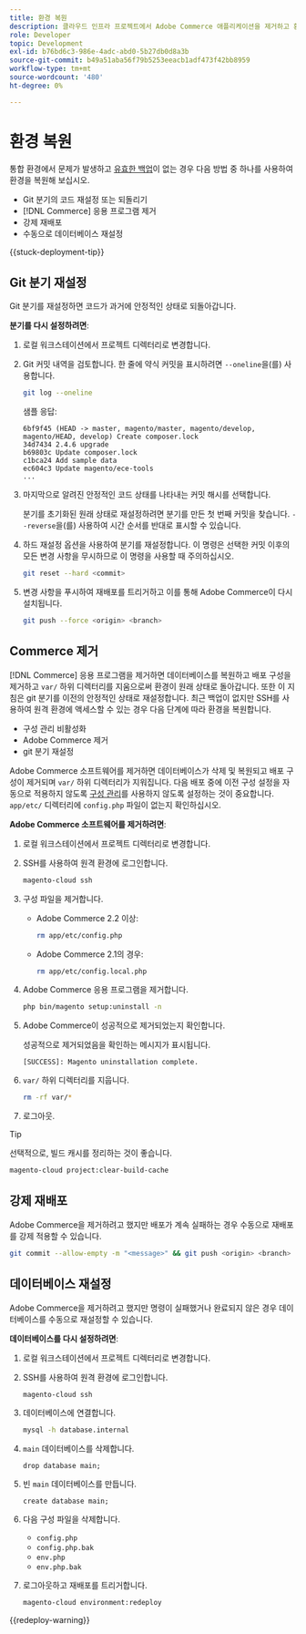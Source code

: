 ```yaml
---
title: 환경 복원
description: 클라우드 인프라 프로젝트에서 Adobe Commerce 애플리케이션을 제거하고 환경을 안정적인 상태로 복원하는 방법에 대해 알아봅니다.
role: Developer
topic: Development
exl-id: b76bd6c3-986e-4adc-abd0-5b27db0d8a3b
source-git-commit: b49a51aba56f79b5253eeacb1adf473f42bb8959
workflow-type: tm+mt
source-wordcount: '480'
ht-degree: 0%

---
```


# 환경 복원

통합 환경에서 문제가 발생하고 [유효한 백업](../storage/snapshots.md)이 없는 경우 다음 방법 중 하나를 사용하여 환경을 복원해 보십시오.

- Git 분기의 코드 재설정 또는 되돌리기
- [!DNL Commerce] 응용 프로그램 제거
- 강제 재배포
- 수동으로 데이터베이스 재설정

{{stuck-deployment-tip}}

## Git 분기 재설정

Git 분기를 재설정하면 코드가 과거에 안정적인 상태로 되돌아갑니다.

**분기를 다시 설정하려면**:

1. 로컬 워크스테이션에서 프로젝트 디렉터리로 변경합니다.

1. Git 커밋 내역을 검토합니다. 한 줄에 약식 커밋을 표시하려면 `--oneline`을(를) 사용합니다.

   ```bash
   git log --oneline
   ```

   샘플 응답:

   ```
   6bf9f45 (HEAD -> master, magento/master, magento/develop, magento/HEAD, develop) Create composer.lock
   34d7434 2.4.6 upgrade
   b69803c Update composer.lock
   c1bca24 Add sample data
   ec604c3 Update magento/ece-tools
   ...
   ```

1. 마지막으로 알려진 안정적인 코드 상태를 나타내는 커밋 해시를 선택합니다.

   분기를 초기화된 원래 상태로 재설정하려면 분기를 만든 첫 번째 커밋을 찾습니다. `--reverse`을(를) 사용하여 시간 순서를 반대로 표시할 수 있습니다.

1. 하드 재설정 옵션을 사용하여 분기를 재설정합니다. 이 명령은 선택한 커밋 이후의 모든 변경 사항을 무시하므로 이 명령을 사용할 때 주의하십시오.

   ```bash
   git reset --hard <commit>
   ```

1. 변경 사항을 푸시하여 재배포를 트리거하고 이를 통해 Adobe Commerce이 다시 설치됩니다.

   ```bash
   git push --force <origin> <branch>
   ```

## Commerce 제거

[!DNL Commerce] 응용 프로그램을 제거하면 데이터베이스를 복원하고 배포 구성을 제거하고 `var/` 하위 디렉터리를 지움으로써 환경이 원래 상태로 돌아갑니다. 또한 이 지침은 git 분기를 이전의 안정적인 상태로 재설정합니다. 최근 백업이 없지만 SSH를 사용하여 원격 환경에 액세스할 수 있는 경우 다음 단계에 따라 환경을 복원합니다.

- 구성 관리 비활성화
- Adobe Commerce 제거
- git 분기 재설정

Adobe Commerce 소프트웨어를 제거하면 데이터베이스가 삭제 및 복원되고 배포 구성이 제거되며 `var/` 하위 디렉터리가 지워집니다. 다음 배포 중에 이전 구성 설정을 자동으로 적용하지 않도록 [구성 관리](../store/store-settings.md)를 사용하지 않도록 설정하는 것이 중요합니다. `app/etc/` 디렉터리에 `config.php` 파일이 없는지 확인하십시오.

**Adobe Commerce 소프트웨어를 제거하려면**:

1. 로컬 워크스테이션에서 프로젝트 디렉터리로 변경합니다.

1. SSH를 사용하여 원격 환경에 로그인합니다.

   ```bash
   magento-cloud ssh
   ```

1. 구성 파일을 제거합니다.
   - Adobe Commerce 2.2 이상:

     ```bash
     rm app/etc/config.php
     ```

   - Adobe Commerce 2.1의 경우:

     ```bash
     rm app/etc/config.local.php
     ```

1. Adobe Commerce 응용 프로그램을 제거합니다.

   ```bash
   php bin/magento setup:uninstall -n
   ```

1. Adobe Commerce이 성공적으로 제거되었는지 확인합니다.

   성공적으로 제거되었음을 확인하는 메시지가 표시됩니다.

   ```
   [SUCCESS]: Magento uninstallation complete.
   ```

1. `var/` 하위 디렉터리를 지웁니다.

   ```bash
   rm -rf var/*
   ```

1. 로그아웃.

>[!TIP]
>
>선택적으로, 빌드 캐시를 정리하는 것이 좋습니다.
>
>```bash
>magento-cloud project:clear-build-cache
>```

## 강제 재배포

Adobe Commerce을 제거하려고 했지만 배포가 계속 실패하는 경우 수동으로 재배포를 강제 적용할 수 있습니다.

```bash
git commit --allow-empty -m "<message>" && git push <origin> <branch>
```

## 데이터베이스 재설정

Adobe Commerce을 제거하려고 했지만 명령이 실패했거나 완료되지 않은 경우 데이터베이스를 수동으로 재설정할 수 있습니다.

**데이터베이스를 다시 설정하려면**:

1. 로컬 워크스테이션에서 프로젝트 디렉터리로 변경합니다.

1. SSH를 사용하여 원격 환경에 로그인합니다.

   ```bash
   magento-cloud ssh
   ```

1. 데이터베이스에 연결합니다.

   ```bash
   mysql -h database.internal
   ```

1. `main` 데이터베이스를 삭제합니다.

   ```shell
   drop database main;
   ```

1. 빈 `main` 데이터베이스를 만듭니다.

   ```shell
   create database main;
   ```

1. 다음 구성 파일을 삭제합니다.

   - `config.php`
   - `config.php.bak`
   - `env.php`
   - `env.php.bak`

1. 로그아웃하고 재배포를 트리거합니다.

   ```bash
   magento-cloud environment:redeploy
   ```

{{redeploy-warning}}
